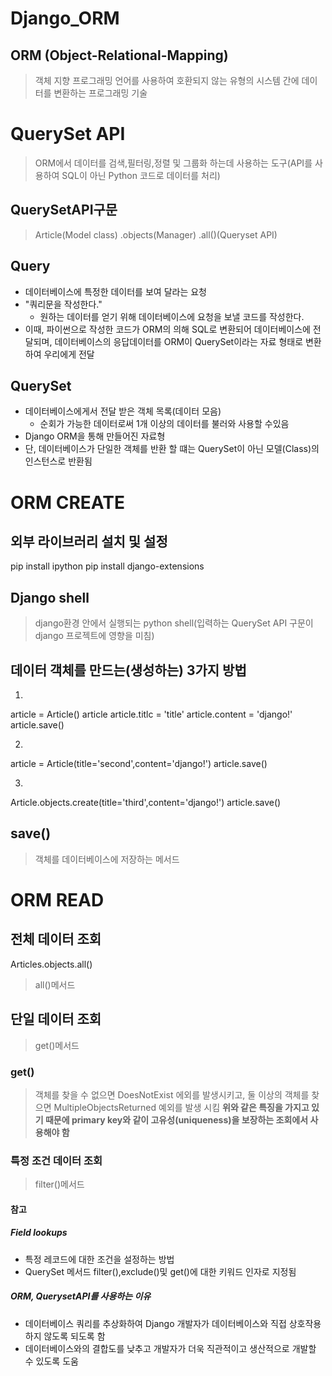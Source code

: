 # Django_ORM
## ORM (Object-Relational-Mapping)
> 객체 지향 프로그래밍 언어를 사용하여 호환되지 않는 유형의 시스템 간에 데이터를 변환하는 프로그래밍 기술

# QuerySet API
> ORM에서 데이터를 검색,필터링,정렬 및 그룹화 하는데 사용하는 도구(API를 사용하여 SQL이 아닌 Python 코드로 데이터를 처리)

## QuerySetAPI구문
> Article(Model class) .objects(Manager) .all()(Queryset API)

## Query
* 데이터베이스에 특정한 데이터를 보여 달라는 요청
* "쿼리문을 작성한다."
  * 원하는 데이터를 얻기 위해 데이터베이스에 요청을 보낼 코드를 작성한다.
* 이때, 파이썬으로 작성한 코드가 ORM의 의해 SQL로 변환되어 데이터베이스에 전달되며, 데이터베이스의 응답데이터를 ORM이 QuerySet이라는 자료 형태로 변환하여 우리에게 전달

## QuerySet
* 데이터베이스에게서 전달 받은 객체 목록(데이터 모음)
  * 순회가 가능한 데이터로써 1개 이상의 데이터를 불러와 사용할 수있음
* Django ORM을 통해 만들어진 자료형
* 단, 데이터베이스가 단일한 객체를 반환 할 떄는 QuerySet이 아닌 모델(Class)의 인스턴스로 반환됨

# ORM CREATE
## 외부 라이브러리 설치 및 설정
pip install ipython
pip install django-extensions

## Django shell
> django환경 안에서 실행되는 python shell(입력하는 QuerySet API 구문이 django 프로젝트에 영향을 미침)

## 데이터 객체를 만드는(생성하는) 3가지 방법

1. 
article = Article()
article
article.titlc = 'title'
article.content = 'django!'
article.save()

2. 
article = Article(title='second',content='django!')
article.save()

3. 
Article.objects.create(title='third',content='django!')
article.save()

## save()
> 객체를 데이터베이스에 저장하는 메서드

# ORM READ
## 전체 데이터 조회
Articles.objects.all()
> all()메서드

## 단일 데이터 조회
> get()메서드

### get()
> 객체를 찾을 수 없으면 DoesNotExist 에외를 발생시키고, 둘 이상의 객체를 찾으면 MultipleObjectsReturned 예외를 발생 시킴
> **위와 같은 특징을 가지고 있기 때문에 primary key와 같이 고유성(uniqueness)을 보장하는 조회에서 사용해야 함**

### 특정 조건 데이터 조회
> filter()메서드


#### 참고
##### Field lookups
* 특정 레코드에 대한 조건을 설정하는 방법
* QuerySet 메서드 filter(),exclude()및 get()에 대한 키워드 인자로 지정됨

##### ORM, QuerysetAPI를 사용하는 이유
* 데이터베이스 쿼리를 추상화하여 Django 개발자가 데이터베이스와 직접 상호작용하지 않도록 되도록 함
* 데이터베이스와의 결합도를 낮추고 개발자가 더욱 직관적이고 생산적으로 개발할 수 있도록 도움